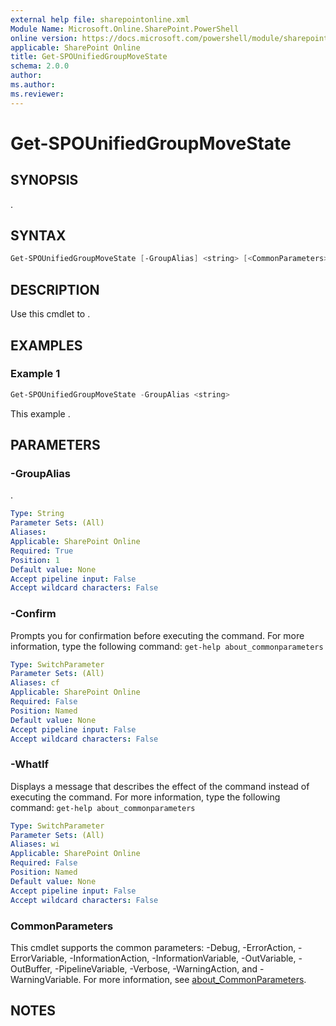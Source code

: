 ```yaml
---
external help file: sharepointonline.xml
Module Name: Microsoft.Online.SharePoint.PowerShell
online version: https://docs.microsoft.com/powershell/module/sharepoint-online/get-spounifiedgroupmovestate
applicable: SharePoint Online
title: Get-SPOUnifiedGroupMoveState
schema: 2.0.0
author:
ms.author:
ms.reviewer:
---
```


# Get-SPOUnifiedGroupMoveState

## SYNOPSIS
.

## SYNTAX

```powershell
Get-SPOUnifiedGroupMoveState [-GroupAlias] <string> [<CommonParameters>]
```

## DESCRIPTION

Use this cmdlet to .

## EXAMPLES

### Example 1

```powershell
Get-SPOUnifiedGroupMoveState -GroupAlias <string>
```

This example .

## PARAMETERS

### -GroupAlias

.

```yaml
Type: String
Parameter Sets: (All)
Aliases:
Applicable: SharePoint Online
Required: True
Position: 1
Default value: None
Accept pipeline input: False
Accept wildcard characters: False
```

### -Confirm

Prompts you for confirmation before executing the command.
For more information, type the following command: `get-help about_commonparameters`

```yaml
Type: SwitchParameter
Parameter Sets: (All)
Aliases: cf
Applicable: SharePoint Online
Required: False
Position: Named
Default value: None
Accept pipeline input: False
Accept wildcard characters: False
```

### -WhatIf

Displays a message that describes the effect of the command instead of executing the command.
For more information, type the following command: `get-help about_commonparameters`

```yaml
Type: SwitchParameter
Parameter Sets: (All)
Aliases: wi
Applicable: SharePoint Online
Required: False
Position: Named
Default value: None
Accept pipeline input: False
Accept wildcard characters: False
```

### CommonParameters

This cmdlet supports the common parameters: -Debug, -ErrorAction, -ErrorVariable, -InformationAction, -InformationVariable, -OutVariable, -OutBuffer, -PipelineVariable, -Verbose, -WarningAction, and -WarningVariable. For more information, see [about_CommonParameters](https://go.microsoft.com/fwlink/p/?LinkID=113216).

## NOTES

